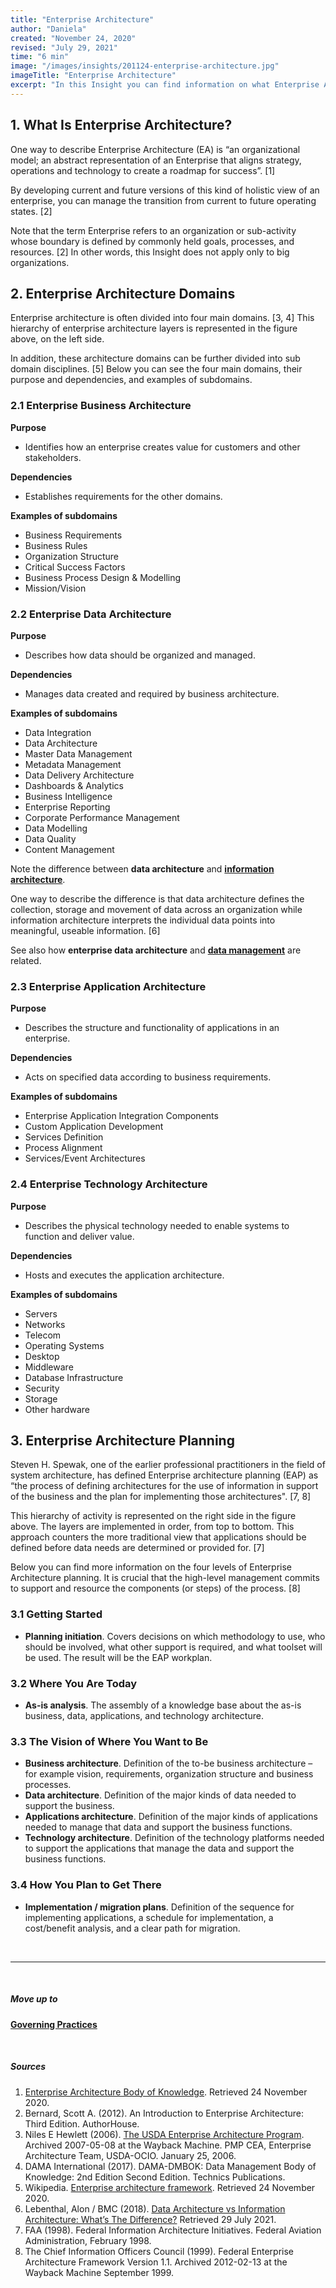 ```yaml
---
title: "Enterprise Architecture"
author: "Daniela"
created: "November 24, 2020"
revised: "July 29, 2021"
time: "6 min"
image: "/images/insights/201124-enterprise-architecture.jpg"
imageTitle: "Enterprise Architecture"
excerpt: "In this Insight you can find information on what Enterprise Architecture is, what the domains of it are, examples of subdomains, and what the steps of Enterprise Architecture Planning process are."
---
```


## 1. What Is Enterprise Architecture?

One way to describe Enterprise Architecture (EA) is “an organizational model; an abstract representation of an Enterprise that aligns strategy, operations and technology to create a roadmap for success”. [1]

By developing current and future versions of this kind of holistic view of an enterprise, you can manage the transition from current to future operating states. [2]

Note that the term Enterprise refers to an organization or sub-activity whose boundary is defined by commonly held goals, processes, and resources. [2] In other words, this Insight does not apply only to big organizations.

## 2. Enterprise Architecture Domains

Enterprise architecture is often divided into four main domains. [3, 4] This hierarchy of enterprise architecture layers is represented in the figure above, on the left side.

In addition, these architecture domains can be further divided into sub domain disciplines. [5] Below you can see the four main domains, their purpose and dependencies, and examples of subdomains.

### 2.1 Enterprise Business Architecture

**Purpose**

- Identifies how an enterprise creates value for customers and other stakeholders.

**Dependencies**

- Establishes requirements for the other domains.

**Examples of subdomains**

- Business Requirements
- Business Rules
- Organization Structure
- Critical Success Factors
- Business Process Design & Modelling
- Mission/Vision

### 2.2 Enterprise Data Architecture

**Purpose**

- Describes how data should be organized and managed.

**Dependencies**

- Manages data created and required by business architecture.

**Examples of subdomains**

- Data Integration
- Data Architecture
- Master Data Management
- Metadata Management
- Data Delivery Architecture
- Dashboards & Analytics
- Business Intelligence
- Enterprise Reporting
- Corporate Performance Management
- Data Modelling
- Data Quality
- Content Management

Note the difference between **data architecture** and [**information architecture**](/insights/information-architecture).

One way to describe the difference is that data architecture defines the collection, storage and movement of data across an organization while information architecture interprets the individual data points into meaningful, useable information. [6]

See also how **enterprise data architecture** and [**data management**](/insights/data-management) are related.

### 2.3 Enterprise Application Architecture

**Purpose**

- Describes the structure and functionality of applications in an enterprise.

**Dependencies**

- Acts on specified data according to business requirements.

**Examples of subdomains**

- Enterprise Application Integration Components
- Custom Application Development
- Services Definition
- Process Alignment
- Services/Event Architectures

### 2.4 Enterprise Technology Architecture

**Purpose**

- Describes the physical technology needed to enable systems to function and deliver value.

**Dependencies**

- Hosts and executes the application architecture.

**Examples of subdomains**

- Servers
- Networks
- Telecom
- Operating Systems
- Desktop
- Middleware
- Database Infrastructure
- Security
- Storage
- Other hardware

## 3. Enterprise Architecture Planning

Steven H. Spewak, one of the earlier professional practitioners in the field of system architecture, has defined Enterprise architecture planning (EAP) as “the process of defining architectures for the use of information in support of the business and the plan for implementing those architectures". [7, 8]

This hierarchy of activity is represented on the right side in the figure above. The layers are implemented in order, from top to bottom. This approach counters the more traditional view that applications should be defined before data needs are determined or provided for. [7]

Below you can find more information on the four levels of Enterprise Architecture planning. It is crucial that the high-level management commits to support and resource the components (or steps) of the process. [8]

### 3.1 Getting Started

- **Planning initiation**. Covers decisions on which methodology to use, who should be involved, what other support is required, and what toolset will be used. The result will be the EAP workplan.

### 3.2 Where You Are Today

- **As-is analysis**. The assembly of a knowledge base about the as-is business, data, applications, and technology architecture.

### 3.3 The Vision of Where You Want to Be

- **Business architecture**. Definition of the to-be business architecture – for example vision, requirements, organization structure and business processes.
- **Data architecture**. Definition of the major kinds of data needed to support the business.
- **Applications architecture**. Definition of the major kinds of applications needed to manage that data and support the business functions.
- **Technology architecture**. Definition of the technology platforms needed to support the applications that manage the data and support the business functions.

### 3.4 How You Plan to Get There

- **Implementation / migration plans**. Definition of the sequence for implementing applications, a schedule for implementation, a cost/benefit analysis, and a clear path for migration.

&nbsp;

***
&nbsp;

##### Move up to

[**Governing Practices**](/insights/governing-practices)

&nbsp;

##### Sources

1. [Enterprise Architecture Body of Knowledge](https://eabok.org/). Retrieved 24 November 2020.
2. Bernard, Scott A. (2012). An Introduction to Enterprise Architecture: Third Edition. AuthorHouse.
3. Niles E Hewlett (2006). [The USDA Enterprise Architecture Program](https://web.archive.org/web/20070508175931/http://www.ocio.usda.gov/p_mgnt/doc/PM_Class_EA_NEH_012506_Final.ppt). Archived 2007-05-08 at the Wayback Machine. PMP CEA, Enterprise Architecture Team, USDA-OCIO. January 25, 2006.
4. DAMA International (2017). DAMA-DMBOK: Data Management Body of Knowledge: 2nd Edition Second Edition. Technics Publications.
5. Wikipedia. [Enterprise architecture framework](https://en.wikipedia.org/wiki/Enterprise_architecture_framework). Retrieved 24 November 2020.
6. Lebenthal, Alon / BMC (2018). [Data Architecture vs Information Architecture: What’s The Difference?](https://www.bmc.com/blogs/data-architecture-vs-information-architecture/) Retrieved 29 July 2021.
7. FAA (1998). Federal Information Architecture Initiatives. Federal Aviation Administration, February 1998.
8. The Chief Information Officers Council (1999). Federal Enterprise Architecture Framework Version 1.1. Archived 2012-02-13 at the Wayback Machine September 1999.
